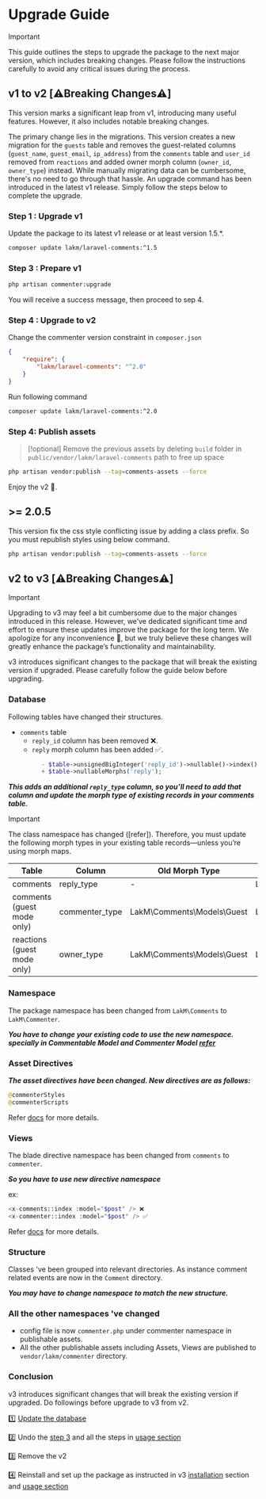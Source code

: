 # Upgrade Guide

> [!important]
> This guide outlines the steps to upgrade the package to the next major version, which includes breaking changes.
> Please follow the instructions carefully to avoid any critical issues during the process.

## v1 to v2 [⚠️Breaking Changes⚠️]

This version marks a significant leap from v1, introducing many useful features. However, it also includes notable
breaking changes.

The primary change lies in the migrations. This version creates a new migration for the `guests` table and removes the
guest-related columns (`guest_name`, `guest_email`, `ip_address`) from the `comments` table and `user_id` removed from
`reactions` and added owner morph column (`owner_id`, `owner_type`) instead. While manually migrating data can
be cumbersome, there's no need to go through that hassle. An upgrade command has been introduced in the latest v1
release. Simply follow the steps below to complete the upgrade.

### Step 1 : Upgrade v1

Update the package to its latest v1 release or at least version 1.5.*.
```bash
composer update lakm/laravel-comments:^1.5
```

### Step 3 : Prepare v1

```bash 
php artisan commenter:upgrade
```

You will receive a success message, then proceed to sep 4.

### Step 4 : Upgrade to v2

Change the commenter version constraint in `composer.json`

```json
{
    "require": {
        "lakm/laravel-comments": "^2.0"
    }
}
```
Run following command

```bash
composer update lakm/laravel-comments:^2.0
```

### Step 4: Publish assets

> [!optional]
> Remove the previous assets by deleting `build` folder in `public/vendor/lakm/laravel-comments`
> path to free up space

```bash 
php artisan vendor:publish --tag=comments-assets --force
```

Enjoy the v2 🤩.

## >= 2.0.5

This version fix the css style conflicting issue by adding a class prefix. So you must republish styles using
below command.

```bash 
php artisan vendor:publish --tag=comments-assets --force
```

## v2 to v3 [⚠️Breaking Changes⚠️]

> [!important]
> Upgrading to v3 may feel a bit cumbersome due to the major changes introduced in this release.
> However, we’ve dedicated significant time and effort to ensure these updates improve the package for the long term.
> We apologize for any inconvenience 🙏, but we truly believe these changes will greatly enhance the package’s functionality and maintainability.

v3 introduces significant changes to the package that will break the existing version if upgraded. 
Please carefully follow the guide below before upgrading.

### Database
Following tables have changed their structures.
- `comments` table
   - `reply_id` column has been removed ❌.
   - `reply` morph column has been added ✅.
  ```php
        - $table->unsignedBigInteger('reply_id')->nullable()->index();
        + $table->nullableMorphs('reply');
  ```
***This adds an additional `reply_type` column, so you’ll need to add that column and update the morph type of existing records in your comments table.***

> [!important]
> The class namespace has changed ([refer]). Therefore, you must update the following morph types in your existing table records—unless you’re using morph maps.

 | Table                         | Column           |   Old Morph Type                   | New Morph Type                 |
 |-------------------------------|------------------|------------------------------------|--------------------------------|
 | comments                      | reply_type       | -                                  | LakM\Commenter\Models\Comment  |
 | comments (guest mode only)    | commenter_type   | LakM\Comments\Models\Guest         | LakM\Commenter\Models\Guest    |  
 | reactions (guest mode only)   | owner_type       | LakM\Comments\Models\Guest         | LakM\Commenter\Models\Guest    |
 
 
 

### Namespace
The package namespace has been changed from `LakM\Comments` to `LakM\Commenter`. 

***You have to change your existing code to use the new namespace. specially in Commentable Model and
Commenter Model [refer](https://lakm.gitbook.io/commenter/basics/usage)***

### Asset Directives

***The asset directives have been changed. New directives are as follows:***
```php
@commenterStyles
@commenterScripts
```
Refer [docs](https://lakm.gitbook.io/commenter/basics/usage#include-styles-in-your-layout) for more details.

### Views

The blade directive namespace has been changed from `comments` to `commenter`. 

***So you have to use new directive namespace***

ex:
```php
<x-comments::index :model="$post" /> ❌
<x-commenter::index :model="$post" /> ✅
```
Refer [docs](https://lakm.gitbook.io/commenter/basics/usage#then-simply-include-component-in-your-blade-file) for more details.

### Structure

Classes 've been grouped into relevant directories. As instance comment related events are now in the `Comment` directory.

***You may have to change namespace to match the new structure.***

### All the other namespaces 've changed

- config file is now `commenter.php` under commenter namespace in publishable assets.
- All the other publishable assets including Assets, Views are published to `vendor/lakm/commenter` directory.

### Conclusion

v3 introduces significant changes that will break the existing version if upgraded.
Do followings before upgrade to v3 from v2.

1️⃣ [Update the database](#database)

2️⃣ Undo the [step 3](https://lakm.gitbook.io/commenter/v2/basics/installation#step-3) and all the steps in [usage section](https://lakm.gitbook.io/commenter/v2/basics/usage)

3️⃣ Remove the v2

4️⃣ Reinstall and set up the package as instructed in v3 [installation](https://lakm.gitbook.io/commenter/basics/installation) section and [usage section](https://lakm.gitbook.io/commenter/basics/usage)
